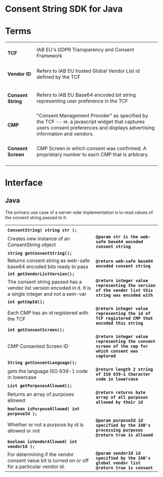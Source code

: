 # Consent String SDK for Java

# Terms


<table>
  <tr>
   <td>
<h4>TCF</h4>


   </td>
   <td>IAB EU's GDPR Transparency and Consent Framework
   </td>
  </tr>
  <tr>
   <td>
<h4>Vendor ID</h4>


   </td>
   <td>Refers to IAB EU hosted Global Vendor List id defined by the TCF
   </td>
  </tr>
  <tr>
   <td>
<h4>Consent String</h4>


   </td>
   <td>Refers to IAB EU Base64 encoded bit string representing user preference in the TCF
   </td>
  </tr>
  <tr>
   <td>
<h4>CMP</h4>


   </td>
   <td>"Consent Management Provider" as specified by the TCF -- ie. a javascript widget that captures users consent preferences and displays advertising information and vendors.
   </td>
  </tr>
  <tr>
   <td>
<h4>Consent Screen</h4>


   </td>
   <td>CMP Screen in which consent was confirmed.  A proprietary number to each CMP that is arbitrary.
   </td>
  </tr>
</table>



# Interface
## Java

The primary use case of a server-side implementation is to read values of the consent string passed to it.


<table>
  <tr>
   <td>
   </td>
   <td>
   </td>
  </tr>
  <tr>
   <td><strong><code>ConsentString( string str );</code></strong>
   </td>
   <td>
   </td>
  </tr>
  <tr>
   <td>Creates new instance of an ConsentString object
   </td>
   <td><strong><code>@param str is the web-safe base64 encoded consent string</code></strong>
   </td>
  </tr>
  <tr>
   <td><strong><code>string getConsentString();</code></strong>
   </td>
   <td>
   </td>
  </tr>
  <tr>
   <td>Returns consent string as web-safe base64 encoded bits ready to pass
   </td>
   <td><strong><code>@return web-safe base64 encoded consent string</code></strong>
   </td>
  </tr>
  <tr>
   <td><strong><code>int getVendorListVersion();</code></strong>
   </td>
   <td>
   </td>
  </tr>
  <tr>
   <td>The consent string passed has a vendor list version encoded in it.  It is a single integer and not a sem-var
   </td>
   <td><strong><code>@return integer value representing the version of the vendor list this string was encoded with</code></strong>
   </td>
  </tr>
  <tr>
   <td><strong><code>int getCmpId();</code></strong>
   </td>
   <td>
   </td>
  </tr>
  <tr>
   <td>Each CMP has an id registered with the TCF
   </td>
   <td><strong><code>@return integer value representing the id of TCF registered CMP that encoded this string</code></strong>
   </td>
  </tr>
  <tr>
   <td><strong><code>int getConsentScreen();</code></strong>
   </td>
   <td>
   </td>
  </tr>
  <tr>
   <td>CMP Consented Screen ID
   </td>
   <td><strong><code>@return integer value representing the consent screen of the cmp for which consent was captured</code></strong>
   </td>
  </tr>
  <tr>
   <td><strong><code>String getConsentLanguage();</code></strong>
   </td>
   <td>
   </td>
  </tr>
  <tr>
   <td>gets the language ISO 639-1 code in lowercase
   </td>
   <td><strong><code>@return length 2 string of ISO 639-1 Character code in lowercase</code></strong>
   </td>
  </tr>
  <tr>
   <td><strong><code>List<Byte> getPurposesAllowed();</code></strong>
   </td>
   <td>
   </td>
  </tr>
  <tr>
   <td>Returns an array of purposes allowed
   </td>
   <td><strong><code>@return returns byte array of all purposes allowed by their id</code></strong>
   </td>
  </tr>
  <tr>
   <td><strong><code>boolean isPurposeAllowed( int purposeId );</code></strong>
   </td>
   <td>
   </td>
  </tr>
  <tr>
   <td>Whether or not a purpose by id is allowed or not
   </td>
   <td><strong><code>@param purposeId id specified by the IAB's processing purposes</code></strong>
<strong><code>@return true is allowed</code></strong>
   </td>
  </tr>
  <tr>
   <td><strong><code>boolean isVendorAllowed( int vendorId );</code></strong>
   </td>
   <td>
   </td>
  </tr>
  <tr>
   <td>For determining if the vendor consent value bit is turned on or off for a particular vendor id.
   </td>
   <td><strong><code>@param vendorId id specified by the IAB's global vendor list</code></strong>
<strong><code>@return true is consent</code></strong>
   </td>
  </tr>
</table>



